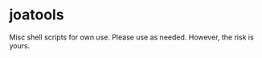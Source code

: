 joatools
========

Misc shell scripts for own use. Please use as needed. However, the risk is yours.
